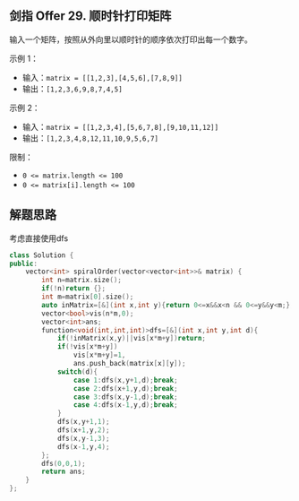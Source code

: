 ## 剑指 Offer 29. 顺时针打印矩阵


输入一个矩阵，按照从外向里以顺时针的顺序依次打印出每一个数字。

示例 1：
- 输入：`matrix = [[1,2,3],[4,5,6],[7,8,9]]`
- 输出：`[1,2,3,6,9,8,7,4,5]`

示例 2：
- 输入：`matrix = [[1,2,3,4],[5,6,7,8],[9,10,11,12]]`
- 输出：`[1,2,3,4,8,12,11,10,9,5,6,7]` 

限制：
- `0 <= matrix.length <= 100`
- `0 <= matrix[i].length <= 100`

## 解题思路

考虑直接使用dfs

```cpp
class Solution {
public:
    vector<int> spiralOrder(vector<vector<int>>& matrix) {
        int n=matrix.size();
        if(!n)return {};
        int m=matrix[0].size();
        auto inMatrix=[&](int x,int y){return 0<=x&&x<n && 0<=y&&y<m;};
        vector<bool>vis(n*m,0);
        vector<int>ans;
        function<void(int,int,int)>dfs=[&](int x,int y,int d){
            if(!inMatrix(x,y)||vis[x*m+y])return;
            if(!vis[x*m+y])
                vis[x*m+y]=1,
                ans.push_back(matrix[x][y]);
            switch(d){
                case 1:dfs(x,y+1,d);break;
                case 2:dfs(x+1,y,d);break;
                case 3:dfs(x,y-1,d);break;
                case 4:dfs(x-1,y,d);break;
            }
            dfs(x,y+1,1);
            dfs(x+1,y,2);
            dfs(x,y-1,3);
            dfs(x-1,y,4);
        };
        dfs(0,0,1);
        return ans;
    }
};
```
